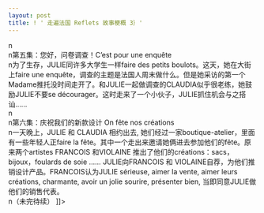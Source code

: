 ```yaml
---
layout: post
title: ! ' 走遍法国 Reflets 故事梗概 3｝'
---
```


<p>n<br />n第五集：您好，问卷调查！C&#8217;est pour une enquête<br />n为了生存，JULIE同许多大学生一样faire des petits boulots。这天，她在大街上faire une enquête，调查的主题是法国人周末做什么。但是她采访的第一个Madame推托没时间走开了。和JULIE一起做调查的CLAUDIA似乎很老练，她鼓励JULIE不要se décourager。这时走来了一个小伙子，JULIE抓住机会与之搭讪……<br />n<br />n第六集：庆祝我们的新款设计 On fête nos créations<br />n一天晚上，JULIE 和 CLAUDIA 相约出去, 她们经过一家boutique-atelier，里面有一些年轻人正faire la fête。其中一个走出来邀请她俩进去参加他们的fête。原来两个artistes FRANCOIS 和VIOLAINE 推出了他们的créations：sacs，bijoux，foulards de soie …… JULIE向FRANCOIS 和 VIOLAINE自荐，为他们推销设计产品。FRANCOIS认为JULIE sérieuse, aimer la vente, aimer leurs créations, charmante, avoir un jolie sourire, présenter bien, 当即同意JULIE做他们的销售代表。<br />n（未完待续） ]]&gt;
</p>
